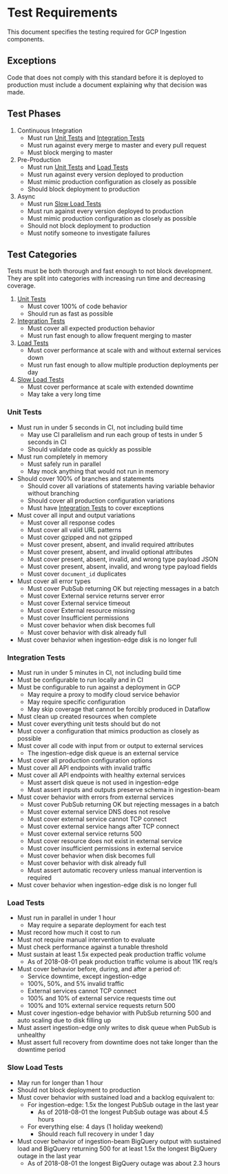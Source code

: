 # Test Requirements

This document specifies the testing required for GCP Ingestion components.

## Exceptions

Code that does not comply with this standard before it is deployed to
production must include a document explaining why that decision was made.

## Test Phases

1. Continuous Integration
   - Must run [Unit Tests](#unit-tests) and [Integration Tests](#integration-tests)
   - Must run against every merge to master and every pull request
   - Must block merging to master
1. Pre-Production
   - Must run [Unit Tests](#unit-tests) and [Load Tests](#load-tests)
   - Must run against every version deployed to production
   - Must mimic production configuration as closely as possible
   - Should block deployment to production
1. Async
   - Must run [Slow Load Tests](#slow-load-tests)
   - Must run against every version deployed to production
   - Must mimic production configuration as closely as possible
   - Should not block deployment to production
   - Must notify someone to investigate failures

## Test Categories

Tests must be both thorough and fast enough to not block development. They are
split into categories with increasing run time and decreasing coverage.

1. [Unit Tests](#unit-tests)
   - Must cover 100% of code behavior
   - Should run as fast as possible
1. [Integration Tests](#integration-tests)
   - Must cover all expected production behavior
   - Must run fast enough to allow frequent merging to master
1. [Load Tests](#load-tests)
   - Must cover performance at scale with and without external services down
   - Must run fast enough to allow multiple production deployments per day
1. [Slow Load Tests](#slow-load-tests)
   - Must cover performance at scale with extended downtime
   - May take a very long time

### Unit Tests

- Must run in under 5 seconds in CI, not including build time
  - May use CI parallelism and run each group of tests in under 5 seconds in CI
  - Should validate code as quickly as possible
- Must run completely in memory
  - Must safely run in parallel
  - May mock anything that would not run in memory
- Should cover 100% of branches and statements
  - Should cover all variations of statements having variable behavior without
    branching
  - Should cover all production configuration variations
  - Must have [Integration Tests](#integration-tests) to cover exceptions
- Must cover all input and output variations
  - Must cover all response codes
  - Must cover all valid URL patterns
  - Must cover gzipped and not gzipped
  - Must cover present, absent, and invalid required attributes
  - Must cover present, absent, and invalid optional attributes
  - Must cover present, absent, invalid, and wrong type payload JSON
  - Must cover present, absent, invalid, and wrong type payload fields
  - Must cover `document_id` duplicates
- Must cover all error types
  - Must cover PubSub returning OK but rejecting messages in a batch
  - Must cover External service returns server error
  - Must cover External service timeout
  - Must cover External resource missing
  - Must cover Insufficient permissions
  - Must cover behavior when disk becomes full
  - Must cover behavior with disk already full
- Must cover behavior when ingestion-edge disk is no longer full

### Integration Tests

- Must run in under 5 minutes in CI, not including build time
- Must be configurable to run locally and in CI
- Must be configurable to run against a deployment in GCP
  - May require a proxy to modify cloud service behavior
  - May require specific configuration
  - May skip coverage that cannot be forcibly produced in Dataflow
- Must clean up created resources when complete
- Must cover everything unit tests should but do not
- Must cover a configuration that mimics production as closely as possible
- Must cover all code with input from or output to external services
  - The ingestion-edge disk queue is an external service
- Must cover all production configuration options
- Must cover all API endpoints with invalid traffic
- Must cover all API endpoints with healthy external services
  - Must assert disk queue is not used in ingestion-edge
  - Must assert inputs and outputs preserve schema in ingestion-beam
- Must cover behavior with errors from external services
  - Must cover PubSub returning OK but rejecting messages in a batch
  - Must cover external service DNS does not resolve
  - Must cover external service cannot TCP connect
  - Must cover external service hangs after TCP connect
  - Must cover external service returns 500
  - Must cover resource does not exist in external service
  - Must cover insufficient permissions in external service
  - Must cover behavior when disk becomes full
  - Must cover behavior with disk already full
  - Must assert automatic recovery unless manual intervention is required
- Must cover behavior when ingestion-edge disk is no longer full

### Load Tests

- Must run in parallel in under 1 hour
  - May require a separate deployment for each test
- Must record how much it cost to run
- Must not require manual intervention to evaluate
- Must check performance against a tunable threshold
- Must sustain at least 1.5x expected peak production traffic volume
  - As of 2018-08-01 peak production traffic volume is about 11K req/s
- Must cover behavior before, during, and after a period of:
  - Service downtime, except ingestion-edge
  - 100%, 50%, and 5% invalid traffic
  - External services cannot TCP connect
  - 100% and 10% of external service requests time out
  - 100% and 10% external service requests return 500
- Must cover ingestion-edge behavior with PubSub returning 500 and auto scaling
  due to disk filling up
- Must assert ingestion-edge only writes to disk queue when PubSub is unhealthy
- Must assert full recovery from downtime does not take longer than the
  downtime period

### Slow Load Tests

- May run for longer than 1 hour
- Should not block deployment to production
- Must cover behavior with sustained load and a backlog equivalent to:
  - For ingestion-edge: 1.5x the longest PubSub outage in the last year
    - As of 2018-08-01 the longest PubSub outage was about 4.5 hours
  - For everything else: 4 days (1 holiday weekend)
    - Should reach full recovery in under 1 day
- Must cover behavior of ingestion-beam BigQuery output with sustained load and
  BigQuery returning 500 for at least 1.5x the longest BigQuery outage in the
  last year
  - As of 2018-08-01 the longest BigQuery outage was about 2.3 hours
